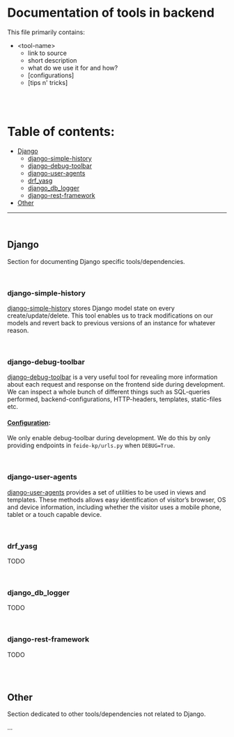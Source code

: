 # Documentation of tools in backend

This file primarily contains:

- \<tool-name\>
  - link to source
  - short description
  - what do we use it for and how?
  - [configurations]
  - [tips n' tricks]

<br>
<br>

# Table of contents:

- [Django](#django)
  - [django-simple-history](#django-simple-history)
  - [django-debug-toolbar](#django-debug-toolbar)
  - [django-user-agents](#django-user-agents)
  - [drf_yasg](#drf_yasg)
  - [django_db_logger](#django_db_logger)
  - [django-rest-framework](#django-rest-framework)
- [Other](#other)

<hr>
<br>

## Django

Section for documenting Django specific tools/dependencies.

<br>

### django-simple-history

[django-simple-history](https://django-simple-history.readthedocs.io/en/latest/) stores Django model state on every create/update/delete. This tool enables us to track modifications on our models and revert back to previous versions of an instance for whatever reason.

<br>

### django-debug-toolbar

[django-debug-toolbar](https://django-debug-toolbar.readthedocs.io/en/latest/) is a very useful tool for revealing more information about each request and response on the frontend side during development. We can inspect a whole bunch of different things such as SQL-queries performed, backend-configurations, HTTP-headers, templates, static-files etc.

#### [Configuration](https://django-debug-toolbar.readthedocs.io/en/latest/installation.html):

We only enable debug-toolbar during development. We do this by only providing endpoints in `feide-kp/urls.py` when `DEBUG=True`.

<br>

### django-user-agents

[django-user-agents](https://pypi.org/project/django-user-agents/) provides a set of utilities to be used in views and templates. These methods allows easy identification of visitor’s browser, OS and device information, including whether the visitor uses a mobile phone, tablet or a touch capable device.

<br>

### drf_yasg

TODO

<br>

### django_db_logger

TODO

<br>

### django-rest-framework

TODO

<br>
<br>

## Other

Section dedicated to other tools/dependencies not related to Django.

...
